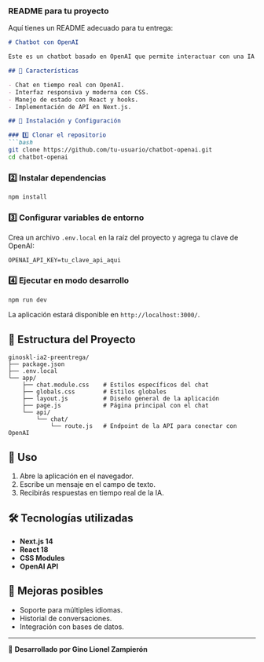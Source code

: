 ### README para tu proyecto

Aquí tienes un README adecuado para tu entrega:

```markdown
# Chatbot con OpenAI

Este es un chatbot basado en OpenAI que permite interactuar con una IA en tiempo real. Fue desarrollado con **Next.js**, **React** y la API de OpenAI.

## 📌 Características

- Chat en tiempo real con OpenAI.
- Interfaz responsiva y moderna con CSS.
- Manejo de estado con React y hooks.
- Implementación de API en Next.js.

## 🚀 Instalación y Configuración

### 1️⃣ Clonar el repositorio
```bash
git clone https://github.com/tu-usuario/chatbot-openai.git
cd chatbot-openai
```

### 2️⃣ Instalar dependencias
```bash
npm install
```

### 3️⃣ Configurar variables de entorno
Crea un archivo `.env.local` en la raíz del proyecto y agrega tu clave de OpenAI:

```env
OPENAI_API_KEY=tu_clave_api_aqui
```

### 4️⃣ Ejecutar en modo desarrollo
```bash
npm run dev
```

La aplicación estará disponible en `http://localhost:3000/`.

## 📂 Estructura del Proyecto

```
ginoskl-ia2-preentrega/
├── package.json
├── .env.local
└── app/
    ├── chat.module.css    # Estilos específicos del chat
    ├── globals.css        # Estilos globales
    ├── layout.js          # Diseño general de la aplicación
    ├── page.js            # Página principal con el chat
    └── api/
        └── chat/
            └── route.js   # Endpoint de la API para conectar con OpenAI
```

## 📜 Uso

1. Abre la aplicación en el navegador.
2. Escribe un mensaje en el campo de texto.
3. Recibirás respuestas en tiempo real de la IA.

## 🛠️ Tecnologías utilizadas

- **Next.js 14**
- **React 18**
- **CSS Modules**
- **OpenAI API**

## 📌 Mejoras posibles

- Soporte para múltiples idiomas.
- Historial de conversaciones.
- Integración con bases de datos.

---

📝 **Desarrollado por Gino Lionel Zampierón**
```
